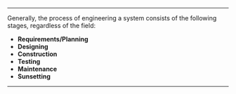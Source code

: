 ***

Generally, the process of engineering a system consists of the following stages, regardless of the field:

- **Requirements/Planning**
- **Designing**
- **Construction**
- **Testing**
- **Maintenance**
- **Sunsetting**

***
